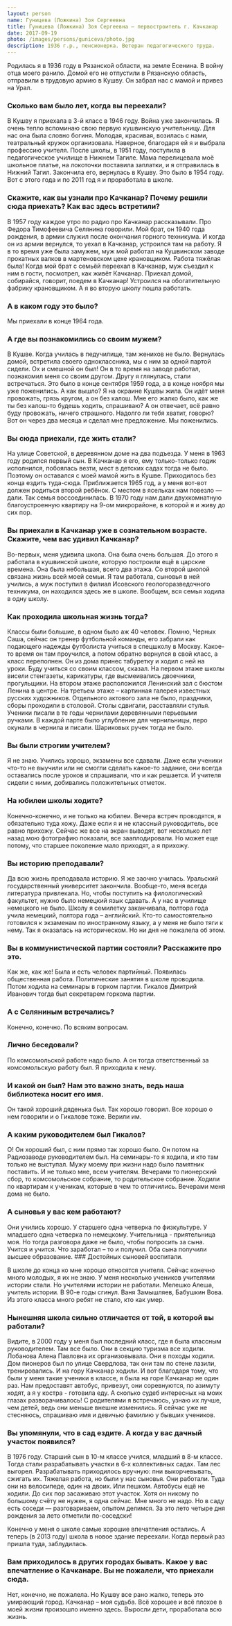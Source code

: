 ```yaml
---
layout: person
name: Гуницева (Ложкина) Зоя Сергеевна
title: Гуницева (Ложкина) Зоя Сергеевна — первостроитель г. Качканар
date: 2017-09-19
photo: /images/persons/guniceva/photo.jpg
description: 1936 г.р., пенсионерка. Ветеран педагогического труда.
---
```


Родилась я в 1936 году в Рязанской области, на земле Есенина. В войну отца моего ранило. Домой его не отпустили в Рязанскую область, отправили в трудовую армию в Кушву. Он забрал нас с мамой и привез на Урал.

### Сколько вам было лет, когда вы переехали?

В Кушву я приехала в 3-й класс в 1946 году. Война уже закончилась. Я очень тепло вспоминаю свою первую кушвинскую учительницу. Для нас она была словно богиня. Молодая, красивая, возилась с нами, театральный кружок организовала. Наверное, благодаря ей я и выбрала профессию учителя. После школы, в 1951 году, поступила в педагогическое училище в Нижнем Тагиле. Мама перелицевала моё школьное платье, на локоточки поставила заплатки, и я отправилась в Нижний Тагил. Закончила его, вернулась в Кушву. Это было в 1954 году. Вот с этого года и по 2011 год я и проработала в школе.

### Скажите, как вы узнали про Качканар? Почему решили сюда приехать? Как вас здесь встретили?

В 1957 году каждое утро по радио про Качканар рассказывали. Про Федора Тимофеевича Селянина говорили. Мой брат, он 1940 года рождения, в армии служил после окончания горного техникума. И когда он из армии вернулся, то уехал в Качканар, устроился там на работу. Я в то время уже была замужем, муж мой работал на Кушвинском заводе прокатных валков в мартеновском цехе крановщиком. Работа тяжёлая была! Когда мой брат с семьёй переехал в Качканар, муж съездил к ним в гости, посмотрел, как живёт Качканар. Приехал домой, собирайся, говорит, поедем в Качканар! Устроился на обогатительную фабрику крановщиком. А я во вторую школу пошла работать.

### А в каком году это было?

Мы приехали в конце 1964 года.

### А где вы познакомились со своим мужем?

В Кушве. Когда училась в педучилище, там женихов не было. Вернулась домой, встретила своего одноклассника, мы с ним за одной партой сидели. Ох и смешной он был! Он в то время на заводе работал, познакомил меня со своим другом. Другу я глянулась, стали встречаться. Это было в конце сентября 1959 года, а в конце ноября мы уже поженились. А как вышло? Я на окраине Кушвы жила. Он идёт меня провожать, грязь кругом, а он без калош. Мне его жалко было, как же ты без калош-то будешь ходить, спрашиваю? А он отвечает, всё равно буду провожать, ничего страшного. Надолго ли тебя хватит, говорю? Вот он через два месяца и сделал мне предложение. Мы поженились.

### Вы сюда приехали, где жить стали?

На улице Советской, в деревянном доме на два подъезда. У меня в 1963 году родился первый сын. В Качканар я его, ему только-только годик исполнился, побоялась везти, мест в детских садах тогда не было. Поэтому он оставался с моей мамой жить в Кушве. Приходилось без конца ездить туда-сюда. Приближается 1965 год, а у меня вот-вот должен родиться второй ребёнок. С местом в ясельках нам повезло — дали. Так семья воссоединилась. В 1970 году нам дали двухкомнатную благоустроенную квартиру на 9-ом микрорайоне, в которой я и живу до сих пор.

### Вы приехали в Качканар уже в сознательном возрасте. Скажите, чем вас удивил Качканар?

Во-первых, меня удивила школа. Она была очень большая. До этого я работала в кушвинской школе, которую построили ещё в царские времена. Она была небольшая, всего два этажа. Со второй школой связана жизнь всей моей семьи. Я там работала, сыновья в ней учились, а муж поступил в филиал Исовского геологоразведочного техникума, он находился здесь же в школе. Вообщем, вся семья ходила в одну школу.

### Как проходила школьная жизнь тогда?

Классы были большие, в одном было аж 40 человек. Помню, Черных Саша, сейчас он тренер футбольной команды, его забрали как подающего надежды футболиста учиться в спецшколу в Москву. Какое-то время он там проучился, а потом обратно вернулся в свой класс, а класс переполнен. Он из дома принес табуретку и ходил с ней на уроки. Буду учиться со своим классом, сказал. На первом этаже школы висели стенгазеты, карикатуры, где высмеивались двоечники, прогульщики. На втором этаже расположился Ленинский зал с бюстом Ленина в центре. На третьем этаже – картинная галерея известных русских художников. Отдельного актового зала не было, праздники, сборы проходили в столовой. Столы сдвигали, расставляли стулья. Ученики писали в те годы чернилами деревянными перьевыми ручками. В каждой парте было углубление для чернильницы, перо окунали в чернила и писали. Шариковых ручек тогда не было.

### Вы были строгим учителем?

Я не знаю. Учились хорошо, экзамены все сдавали. Даже если ученики что-то не выучили или не смогли сделать какое-то задание, они всегда оставались после уроков и спрашивали, что и как решается. И учителя сидели с ними, добивались положительных отметок.

### На юбилеи школы ходите?

Конечно-конечно, и не только на юбилеи. Вечера встреч проводятся, я обязательно туда хожу. Даже если я и не классный руководитель, все равно прихожу. Сейчас же все на экран выводят, вот несколько лет назад мою фотографию показали, все зааплодировали. Но может еще потому, что старшее поколение мало приходят, а я прихожу.

### Вы историю преподавали?

Да всю жизнь преподавала историю. Я же заочно училась. Уральский государственный университет закончила. Вообще-то, меня всегда литература привлекала. Но, чтобы поступить на филологический факультет, нужно было немецкий язык сдавать. А у нас в училище немецкого не было. Школу я семилетку заканчивала, полтора года учила немецкий, полтора года – английский. Кто-то самостоятельно готовился к экзаменам по иностранному языку, а у меня не было тяги к нему. Так я оказалась на историческом. Но ни дня не пожалела об этом.

### Вы в коммунистической партии состояли? Расскажите про это.

Как же, как же! Была и есть человек партийный. Появилась общественная работа. Политические занятия в школе проводила. Потом ходила на семинары в горком партии. Гикалов Дмитрий Иванович тогда был секретарем горкома партии.

### А с Селяниным встречались?

Конечно, конечно. По всяким вопросам.

### Лично беседовали?

По комсомольской работе надо было. А он тогда ответственный за комсомольскую работу был. Я приходила к нему.

### И какой он был? Нам это важно знать, ведь наша библиотека носит его имя.

Он такой хороший дяденька был. Так хорошо говорил. Все хорошо о нем говорили и о Гикалове тоже. Верили им.

### А каким руководителем был Гикалов?

О! Он хороший был, с ним прямо так хорошо было. Он потом на Радиозаводе руководителем был. На семинары-то я ходила, и кто там только не выступал. Мужу моему при жизни надо было памятник поставить. И не только мне, всем учителям. Вечерами то пионерский сбор, то комсомольское собрание, то родительское собрание. Ходили по квартирам к ученикам, которые в чем то отличились. Вечерами меня дома не было.

### А сыновья у вас кем работают?

Они учились хорошо. У старшего одна четверка по физкультуре. У младшего одна четверка по немецкому. Учительница \- приятельница моя. Но тогда разговора даже не было, чтобы попросить за сына. Учится и учится. Что заработал – то и получил. Оба сына получили высшее образование. ### Достойных сыновей воспитали.

В школе до конца ко мне хорошо относятся учителя. Сейчас конечно много молодых, я их не знаю. У меня несколько учеников учителями истории стали. Но учителями истории не работали. Мелешко Алеша, учитель истории. В 90-е годы сгинул. Ваня Замышляев, Бабушкин Вова. Из этого класса много ребят не стало, кто как умер.

### Нынешняя школа сильно отличается от той, в которой вы работали?

Видите, в 2000 году у меня был последний класс, где я была классным руководителем. Там все было. Они в секцию туризма все ходили. Лобанова Алена Павловна их организовывала. Они в походы ходили. Дом пионеров был по улице Свердлова, так они там по стене лазили, тренировались. И на гору Качканар ходили. И вот благодаря тому, что были у меня такие ученики в классе, я была на горе Качканар не один раз. Нам предоставят автобус, привезут, они соревнуются, по азимуту ходят, а я у костра \- готовила еду. А сколько судеб интересных на моих глазах разворачивалось! С родителями я встречаюсь, узнаю их лучше, чем детей, ведь они меньше внешне изменились. Я сейчас уже не стесняюсь, спрашиваю имя и девичью фамилию у бывших учеников.

### Вы упомянули, что в сад ездите. А когда у вас дачный участок появился?

В 1976 году. Старший сын в 10-м классе учился, младший в 8-м классе. Тогда стали разрабатывать участки в 6-х коллективных садах. Там лес выгорел. Разрабатывать приходилось вручную: пни выкорчевывать, сжигать их. Тяжелая работа, но были у нас сыновья. Они работали. Туда они на велосипеде, один на двоих. Или пешком. Автобусы ещё не ходили. До сих пор засаживаю этот участок. Хотя он никому по большому счёту не нужен, я одна сейчас. Мне много не надо. Но в саду есть соседи — разговариваем, опытом делимся. За это лето четыре дня рождения за лето отметили по-соседски!

Конечно у меня о школе самые хорошие впечатления остались. А теперь (в 2013 году) школа в новое здание переехали. Когда первый раз пришла туда, заблудилась.

### Вам приходилось в других городах бывать. Какое у вас впечатление о Качканаре. Вы не пожалели, что приехали сюда.

Нет, конечно, не пожалела. Но Кушву все рано жалко, теперь это умирающий город. Качканар – моя судьба. Всё хорошее и всё плохое в моей жизни произошло именно здесь. Выросли дети, проработала всю жизнь.